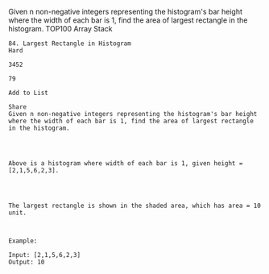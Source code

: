 Given n non-negative integers representing the histogram's bar height where the width of each bar is 1, find the area of largest rectangle in the histogram.
TOP100
Array Stack

```
84. Largest Rectangle in Histogram
Hard

3452

79

Add to List

Share
Given n non-negative integers representing the histogram's bar height where the width of each bar is 1, find the area of largest rectangle in the histogram.

 


Above is a histogram where width of each bar is 1, given height = [2,1,5,6,2,3].

 


The largest rectangle is shown in the shaded area, which has area = 10 unit.

 

Example:

Input: [2,1,5,6,2,3]
Output: 10
```